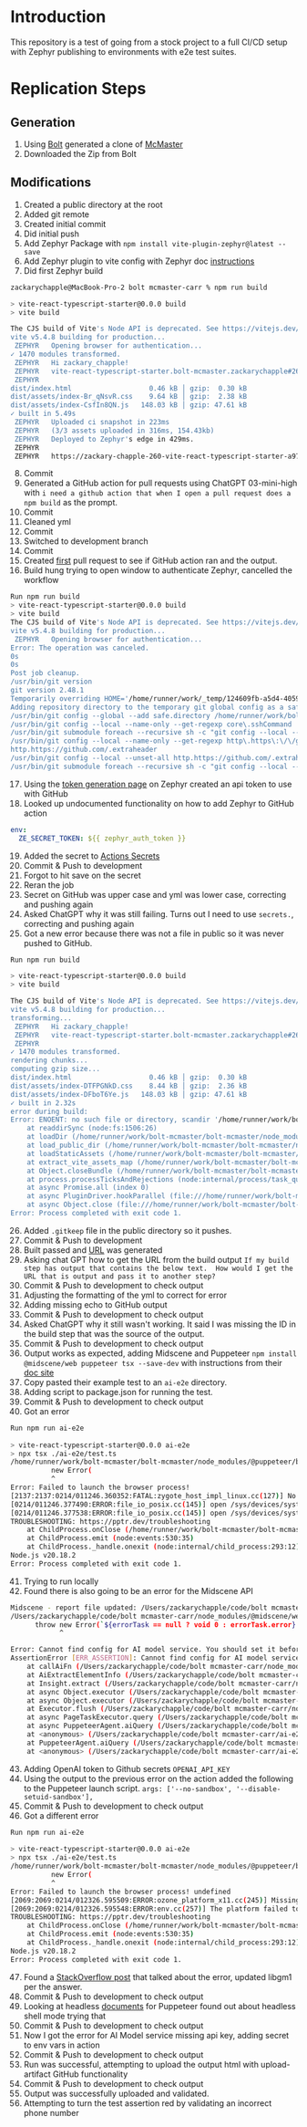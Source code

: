 # Introduction
This repository is a test of going from a stock project to a full CI/CD setup with Zephyr publishing to environments with e2e test suites.

# Replication Steps
## Generation
1. Using [Bolt](https://bolt.new/) generated a clone of [McMaster](https://www.mcmaster.com/)
2. Downloaded the Zip from Bolt

## Modifications
1. Created a public directory at the root
2. Added git remote
3. Created initial commit
4. Did initial push 
5. Add Zephyr Package with `npm install vite-plugin-zephyr@latest --save`
6. Add Zephyr plugin to vite config with Zephyr doc [instructions](https://docs.zephyr-cloud.io/recipes/react-vite) 
7. Did first Zephyr build
```bash
zackarychapple@MacBook-Pro-2 bolt mcmaster-carr % npm run build

> vite-react-typescript-starter@0.0.0 build
> vite build

The CJS build of Vite's Node API is deprecated. See https://vitejs.dev/guide/troubleshooting.html#vite-cjs-node-api-deprecated for more details.
vite v5.4.8 building for production...
 ZEPHYR   Opening browser for authentication...
✓ 1470 modules transformed.
 ZEPHYR   Hi zackary_chapple!
 ZEPHYR   vite-react-typescript-starter.bolt-mcmaster.zackarychapple#260
 ZEPHYR   
dist/index.html                   0.46 kB │ gzip:  0.30 kB
dist/assets/index-Br_qNsvR.css    9.64 kB │ gzip:  2.38 kB
dist/assets/index-CsfIn8QN.js   148.03 kB │ gzip: 47.61 kB
✓ built in 5.49s
 ZEPHYR   Uploaded ci snapshot in 223ms
 ZEPHYR   (3/3 assets uploaded in 316ms, 154.43kb)
 ZEPHYR   Deployed to Zephyr's edge in 429ms.
 ZEPHYR   
 ZEPHYR   https://zackary-chapple-260-vite-react-typescript-starter-a974ca86e-ze.zephyrcloud.app
```
8. Commit
9. Generated a GitHub action for pull requests using ChatGPT 03-mini-high with `i need a github action that when I open a pull request does a npm build` as the prompt.
10. Commit 
11. Cleaned yml
12. Commit
13. Switched to development branch
14. Commit
15. Created [first](https://github.com/zackarychapple/bolt-mcmaster/pull/1) pull request to see if GitHub action ran and the output.
16. Build hung trying to open window to authenticate Zephyr, cancelled the workflow
```bash
Run npm run build
> vite-react-typescript-starter@0.0.0 build
> vite build
The CJS build of Vite's Node API is deprecated. See https://vitejs.dev/guide/troubleshooting.html#vite-cjs-node-api-deprecated for more details.
vite v5.4.8 building for production...
 ZEPHYR   Opening browser for authentication...
Error: The operation was canceled.
0s
0s
Post job cleanup.
/usr/bin/git version
git version 2.48.1
Temporarily overriding HOME='/home/runner/work/_temp/124609fb-a5d4-4059-8179-1d6856436952' before making global git config changes
Adding repository directory to the temporary git global config as a safe directory
/usr/bin/git config --global --add safe.directory /home/runner/work/bolt-mcmaster/bolt-mcmaster
/usr/bin/git config --local --name-only --get-regexp core\.sshCommand
/usr/bin/git submodule foreach --recursive sh -c "git config --local --name-only --get-regexp 'core\.sshCommand' && git config --local --unset-all 'core.sshCommand' || :"
/usr/bin/git config --local --name-only --get-regexp http\.https\:\/\/github\.com\/\.extraheader
http.https://github.com/.extraheader
/usr/bin/git config --local --unset-all http.https://github.com/.extraheader
/usr/bin/git submodule foreach --recursive sh -c "git config --local --name-only --get-regexp 'http\.https\:\/\/github\.com\/\.extraheader' && git config --local --unset-all 'http.https://github.com/.extraheader' || :"
 ```
17. Using the [token generation page](https://app.zephyr-cloud.io/profile/settings/user-tokens/generate) on Zephyr created an api token to use with GitHub
18. Looked up undocumented functionality on how to add Zephyr to GitHub action
```yml
env:
  ZE_SECRET_TOKEN: ${{ zephyr_auth_token }}
```
19. Added the secret to [Actions Secrets ](https://github.com/zackarychapple/bolt-mcmaster/settings/secrets/actions/new)
20. Commit & Push to development
21. Forgot to hit save on the secret
22. Reran the job
23. Secret on GitHub was upper case and yml was lower case, correcting and pushing again
24. Asked ChatGPT why it was still failing. Turns out I need to use `secrets.`, correcting and pushing again
25. Got a new error because there was not a file in public so it was never pushed to GitHub.
```bash
Run npm run build

> vite-react-typescript-starter@0.0.0 build
> vite build

The CJS build of Vite's Node API is deprecated. See https://vitejs.dev/guide/troubleshooting.html#vite-cjs-node-api-deprecated for more details.
vite v5.4.8 building for production...
transforming...
 ZEPHYR   Hi zackary_chapple!
 ZEPHYR   vite-react-typescript-starter.bolt-mcmaster.zackarychapple#261
 ZEPHYR   
✓ 1470 modules transformed.
rendering chunks...
computing gzip size...
dist/index.html                   0.46 kB │ gzip:  0.30 kB
dist/assets/index-DTFPGNkD.css    8.44 kB │ gzip:  2.36 kB
dist/assets/index-DFboT6Ye.js   148.03 kB │ gzip: 47.61 kB
✓ built in 2.32s
error during build:
Error: ENOENT: no such file or directory, scandir '/home/runner/work/bolt-mcmaster/bolt-mcmaster/public'
    at readdirSync (node:fs:1506:26)
    at loadDir (/home/runner/work/bolt-mcmaster/bolt-mcmaster/node_modules/vite-plugin-zephyr/dist/lib/internal/extract/load_public_dir.js:12:54)
    at load_public_dir (/home/runner/work/bolt-mcmaster/bolt-mcmaster/node_modules/vite-plugin-zephyr/dist/lib/internal/extract/load_public_dir.js:34:11)
    at loadStaticAssets (/home/runner/work/bolt-mcmaster/bolt-mcmaster/node_modules/vite-plugin-zephyr/dist/lib/internal/extract/load_static_assets.js:9:76)
    at extract_vite_assets_map (/home/runner/work/bolt-mcmaster/bolt-mcmaster/node_modules/vite-plugin-zephyr/dist/lib/internal/extract/extract_vite_assets_map.js:8:68)
    at Object.closeBundle (/home/runner/work/bolt-mcmaster/bolt-mcmaster/node_modules/vite-plugin-zephyr/dist/lib/vite-plugin-zephyr.js:55:91)
    at process.processTicksAndRejections (node:internal/process/task_queues:95:5)
    at async Promise.all (index 0)
    at async PluginDriver.hookParallel (file:///home/runner/work/bolt-mcmaster/bolt-mcmaster/node_modules/rollup/dist/es/shared/node-entry.js:20658:9)
    at async Object.close (file:///home/runner/work/bolt-mcmaster/bolt-mcmaster/node_modules/rollup/dist/es/shared/node-entry.js:21627:13)
Error: Process completed with exit code 1.
```
26. Added `.gitkeep` file in the public directory so it pushes. 
27. Commit & Push to development
28. Built passed and [URL](https://zackary-chapple-262-vite-react-typescript-starter-8ab89d15b-ze.zephyrcloud.app) was generated
29. Asking chat GPT how to get the URL from the build output `If my build step has output that contains the below text.  How would I get the URL that is output and pass it to another step? `
30. Commit & Push to development to check output
31. Adjusting the formatting of the yml to correct for error
32. Adding missing echo to GitHub output
33. Commit & Push to development to check output
34. Asked ChatGPT why it still wasn't working. It said I was missing the ID in the build step that was the source of the output. 
35. Commit & Push to development to check output
36. Output works as expected, adding Midscene and Puppeteer `npm install @midscene/web puppeteer tsx --save-dev` with instructions from their [doc site](https://midscenejs.com/integrate-with-puppeteer.html)
37. Copy pasted their example test to an `ai-e2e` directory.
38. Adding script to package.json for running the test.
39. Commit & Push to development to check output
40. Got an error
```bash
Run npm run ai-e2e
  
> vite-react-typescript-starter@0.0.0 ai-e2e
> npx tsx ./ai-e2e/test.ts
/home/runner/work/bolt-mcmaster/bolt-mcmaster/node_modules/@puppeteer/browsers/src/launch.ts:490
          new Error(
          ^
Error: Failed to launch the browser process!
[2137:2137:0214/011246.360352:FATAL:zygote_host_impl_linux.cc(127)] No usable sandbox! If you are running on Ubuntu 23.10+ or another Linux distro that has disabled unprivileged user namespaces with AppArmor, see https://chromium.googlesource.com/chromium/src/+/main/docs/security/apparmor-userns-restrictions.md. Otherwise see https://chromium.googlesource.com/chromium/src/+/main/docs/linux/suid_sandbox_development.md for more information on developing with the (older) SUID sandbox. If you want to live dangerously and need an immediate workaround, you can try using --no-sandbox.
[0214/011246.377490:ERROR:file_io_posix.cc(145)] open /sys/devices/system/cpu/cpu0/cpufreq/scaling_cur_freq: No such file or directory (2)
[0214/011246.377538:ERROR:file_io_posix.cc(145)] open /sys/devices/system/cpu/cpu0/cpufreq/scaling_max_freq: No such file or directory (2)
TROUBLESHOOTING: https://pptr.dev/troubleshooting
    at ChildProcess.onClose (/home/runner/work/bolt-mcmaster/bolt-mcmaster/node_modules/@puppeteer/browsers/src/launch.ts:490:11)
    at ChildProcess.emit (node:events:530:35)
    at ChildProcess._handle.onexit (node:internal/child_process:293:12)
Node.js v20.18.2
Error: Process completed with exit code 1.
```
41. Trying to run locally
42. Found there is also going to be an error for the Midscene API
```bash
Midscene - report file updated: /Users/zackarychapple/code/bolt mcmaster-carr/midscene_run/report/web-2025-02-13_20-18-17-472.html
/Users/zackarychapple/code/bolt mcmaster-carr/node_modules/@midscene/web/dist/es/puppeteer.js:4496
      throw new Error(`${errorTask == null ? void 0 : errorTask.error}
            ^

Error: Cannot find config for AI model service. You should set it before using. https://midscenejs.com/model-provider.html
AssertionError [ERR_ASSERTION]: Cannot find config for AI model service. You should set it before using. https://midscenejs.com/model-provider.html
    at callAiFn (/Users/zackarychapple/code/bolt mcmaster-carr/node_modules/@midscene/core/src/ai-model/common.ts:26:3)
    at AiExtractElementInfo (/Users/zackarychapple/code/bolt mcmaster-carr/node_modules/@midscene/core/src/ai-model/inspect.ts:262:24)
    at Insight.extract (/Users/zackarychapple/code/bolt mcmaster-carr/node_modules/@midscene/core/src/insight/index.ts:190:42)
    at async Object.executor (/Users/zackarychapple/code/bolt mcmaster-carr/node_modules/@midscene/web/dist/es/puppeteer.js:4085:22)
    at async Object.executor (/Users/zackarychapple/code/bolt mcmaster-carr/node_modules/@midscene/web/dist/es/puppeteer.js:3430:24)
    at Executor.flush (/Users/zackarychapple/code/bolt mcmaster-carr/node_modules/@midscene/core/src/ai-model/action-executor.ts:126:25)
    at async PageTaskExecutor.query (/Users/zackarychapple/code/bolt mcmaster-carr/node_modules/@midscene/web/dist/es/puppeteer.js:4093:20)
    at async PuppeteerAgent.aiQuery (/Users/zackarychapple/code/bolt mcmaster-carr/node_modules/@midscene/web/dist/es/puppeteer.js:4489:34)
    at <anonymous> (/Users/zackarychapple/code/bolt mcmaster-carr/ai-e2e/test.ts:25:19)
    at PuppeteerAgent.aiQuery (/Users/zackarychapple/code/bolt mcmaster-carr/node_modules/@midscene/web/dist/es/puppeteer.js:4496:13)
    at <anonymous> (/Users/zackarychapple/code/bolt mcmaster-carr/ai-e2e/test.ts:25:19)
```
43. Adding OpenAI token to Github secrets `OPENAI_API_KEY`
44. Using the output to the previous error on the action added the following to the Puppeteer launch script. `args: ['--no-sandbox', '--disable-setuid-sandbox'],`
45. Commit & Push to development to check output
46. Got a different error
```bash
Run npm run ai-e2e
  
> vite-react-typescript-starter@0.0.0 ai-e2e
> npx tsx ./ai-e2e/test.ts
/home/runner/work/bolt-mcmaster/bolt-mcmaster/node_modules/@puppeteer/browsers/src/launch.ts:490
          new Error(
          ^
Error: Failed to launch the browser process! undefined
[2069:2069:0214/012326.595509:ERROR:ozone_platform_x11.cc(245)] Missing X server or $DISPLAY
[2069:2069:0214/012326.595548:ERROR:env.cc(257)] The platform failed to initialize.  Exiting.
TROUBLESHOOTING: https://pptr.dev/troubleshooting
    at ChildProcess.onClose (/home/runner/work/bolt-mcmaster/bolt-mcmaster/node_modules/@puppeteer/browsers/src/launch.ts:490:11)
    at ChildProcess.emit (node:events:530:35)
    at ChildProcess._handle.onexit (node:internal/child_process:293:12)
Node.js v20.18.2
Error: Process completed with exit code 1.
```
47. Found a [StackOverflow post](https://stackoverflow.com/questions/62228154/puppeteer-fails-to-initiate-in-github-actions) that talked about the error, updated libgm1 per the answer.
48. Commit & Push to development to check output 
49. Looking at headless [documents](https://pptr.dev/guides/headless-modes) for Puppeteer found out about headless shell mode trying that
50. Commit & Push to development to check output
51. Now I got the error for AI Model service missing api key, adding secret to env vars in action 
52. Commit & Push to development to check output
53. Run was successful, attempting to upload the output html with upload-artifact GitHub functionality
54. Commit & Push to development to check output
55. Output was successfully uploaded and validated. 
56. Attempting to turn the test assertion red by validating an incorrect phone number
